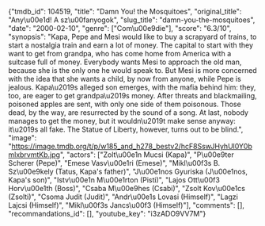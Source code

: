 {"tmdb_id": 104519, "title": "Damn You! the Mosquitoes", "original_title": "Any\u00e1d! A sz\u00fanyogok", "slug_title": "damn-you-the-mosquitoes", "date": "2000-02-10", "genre": ["Com\u00e9die"], "score": "6.3/10", "synopsis": "Kapa, Pepe and Mesi would like to buy a scrapyard of trains, to start a nostalgia train and earn a lot of money. The capital to start with they want to get from grandpa, who has come home from America with a suitcase full of money. Everybody wants Mesi to approach the old man, because she is the only one he would speak to. But Mesi is more concerned with the idea that she wants a child, by now from anyone, while Pepe is jealous. Kapa\u2019s alleged son emerges, with the mafia behind him: they, too, are eager to get grandpa\u2019s money. After threats and blackmailing, poisoned apples are sent, with only one side of them poisonous. Those dead, by the way, are resurrected by the sound of a song. At last, nobody manages to get the money, but it wouldn\u2019t make sense anyway: it\u2019s all fake. The Statue of Liberty, however, turns out to be blind.", "image": "https://image.tmdb.org/t/p/w185_and_h278_bestv2/hcF8SswJHyhUl0Y0bmlxbrvmtKb.jpg", "actors": ["Zolt\u00e1n Mucsi (Kapa)", "P\u00e9ter Scherer (Pepe)", "Emese Vasv\u00e1ri (Emese)", "Mikl\u00f3s B. Sz\u00e9kely (Tatus, Kapa's father)", "J\u00e1nos Gyuriska  (J\u00e1nos, Kapa's son)", "Istv\u00e1n M\u00e1rton (Pisti)", "Lajos Ott\u00f3 Horv\u00e1th (Boss)", "Csaba M\u00e9hes (Csabi)", "Zsolt Kov\u00e1cs (Zsolti)", "Csoma Judit (Judit)", "Andr\u00e1s Lovasi (Himself)", "Lagzi Lajcsi (Himself)", "Mikl\u00f3s Jancs\u00f3 (Himself)"], "comments": [], "recommandations_id": [], "youtube_key": "i3zADO9VV7M"}